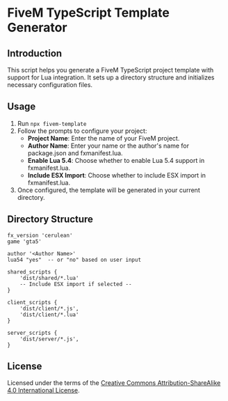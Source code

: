 # FiveM TypeScript Template Generator

## Introduction

This script helps you generate a FiveM TypeScript project template with support for Lua integration. It sets up a directory structure and initializes necessary configuration files.

## Usage

1. Run `npx fivem-template`
2. Follow the prompts to configure your project:
   - **Project Name**: Enter the name of your FiveM project.
   - **Author Name**: Enter your name or the author's name for package.json and fxmanifest.lua.
   - **Enable Lua 5.4**: Choose whether to enable Lua 5.4 support in fxmanifest.lua.
   - **Include ESX Import**: Choose whether to include ESX import in fxmanifest.lua.
3. Once configured, the template will be generated in your current directory.

## Directory Structure

```
fx_version 'cerulean'
game 'gta5'

author '<Author Name>'
lua54 "yes"  -- or "no" based on user input

shared_scripts {
    'dist/shared/*.lua'
    -- Include ESX import if selected --
}

client_scripts {
    'dist/client/*.js',
    'dist/client/*.lua'
}

server_scripts {
    'dist/server/*.js',
}
```

## License

Licensed under the terms of the [Creative Commons Attribution-ShareAlike 4.0 International License](https://github.com/mdxwzl/fivem-template/blob/main/LICENSE-CC-BY).